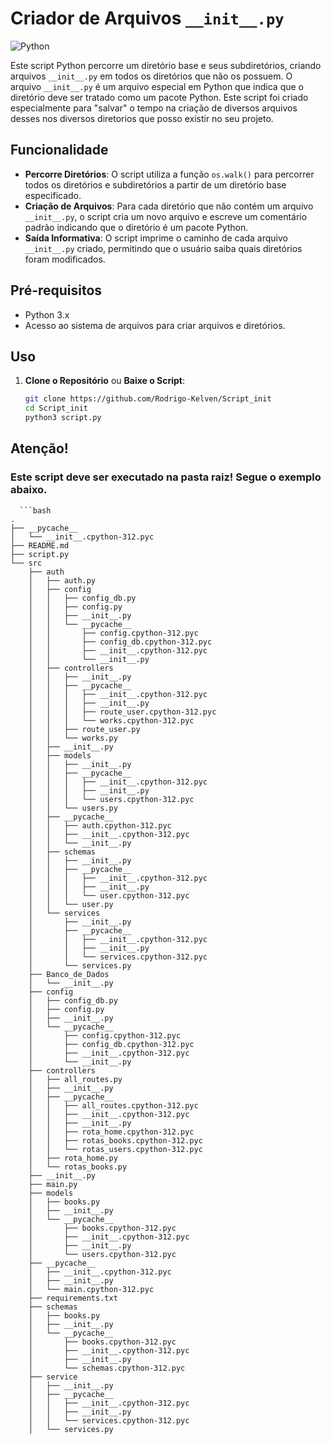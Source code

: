 # Criador de Arquivos `__init__.py`
![Python](https://img.shields.io/badge/python-3670A0?style=for-the-badge&logo=python&logoColor=ffdd54) 


Este script Python percorre um diretório base e seus subdiretórios, criando arquivos `__init__.py` em todos os diretórios que não os possuem.
O arquivo `__init__.py` é um arquivo especial em Python que indica que o diretório deve ser tratado como um pacote Python. Este script foi criado especialmente para "salvar" o tempo na criação de diversos arquivos desses nos diversos diretorios
que posso existir no seu projeto.

## Funcionalidade

- **Percorre Diretórios**: O script utiliza a função `os.walk()` para percorrer todos os diretórios e subdiretórios a partir de um diretório base especificado.
- **Criação de Arquivos**: Para cada diretório que não contém um arquivo `__init__.py`, o script cria um novo arquivo e escreve um comentário padrão indicando que o diretório é um pacote Python.
- **Saída Informativa**: O script imprime o caminho de cada arquivo `__init__.py` criado, permitindo que o usuário saiba quais diretórios foram modificados.

## Pré-requisitos

- Python 3.x
- Acesso ao sistema de arquivos para criar arquivos e diretórios.

## Uso

1. **Clone o Repositório** ou **Baixe o Script**:
   ```bash
   git clone https://github.com/Rodrigo-Kelven/Script_init
   cd Script_init
   python3 script.py

## Atenção!
### Este script deve ser executado na pasta raiz! Segue o exemplo abaixo.
      ```bash 
    .
    ├── __pycache__
    │   └── __init__.cpython-312.pyc
    ├── README.md
    ├── script.py
    └── src
        ├── auth
        │   ├── auth.py
        │   ├── config
        │   │   ├── config_db.py
        │   │   ├── config.py
        │   │   ├── __init__.py
        │   │   └── __pycache__
        │   │       ├── config.cpython-312.pyc
        │   │       ├── config_db.cpython-312.pyc
        │   │       ├── __init__.cpython-312.pyc
        │   │       └── __init__.py
        │   ├── controllers
        │   │   ├── __init__.py
        │   │   ├── __pycache__
        │   │   │   ├── __init__.cpython-312.pyc
        │   │   │   ├── __init__.py
        │   │   │   ├── route_user.cpython-312.pyc
        │   │   │   └── works.cpython-312.pyc
        │   │   ├── route_user.py
        │   │   └── works.py
        │   ├── __init__.py
        │   ├── models
        │   │   ├── __init__.py
        │   │   ├── __pycache__
        │   │   │   ├── __init__.cpython-312.pyc
        │   │   │   ├── __init__.py
        │   │   │   └── users.cpython-312.pyc
        │   │   └── users.py
        │   ├── __pycache__
        │   │   ├── auth.cpython-312.pyc
        │   │   ├── __init__.cpython-312.pyc
        │   │   └── __init__.py
        │   ├── schemas
        │   │   ├── __init__.py
        │   │   ├── __pycache__
        │   │   │   ├── __init__.cpython-312.pyc
        │   │   │   ├── __init__.py
        │   │   │   └── user.cpython-312.pyc
        │   │   └── user.py
        │   └── services
        │       ├── __init__.py
        │       ├── __pycache__
        │       │   ├── __init__.cpython-312.pyc
        │       │   ├── __init__.py
        │       │   └── services.cpython-312.pyc
        │       └── services.py
        ├── Banco_de_Dados
        │   └── __init__.py
        ├── config
        │   ├── config_db.py
        │   ├── config.py
        │   ├── __init__.py
        │   └── __pycache__
        │       ├── config.cpython-312.pyc
        │       ├── config_db.cpython-312.pyc
        │       ├── __init__.cpython-312.pyc
        │       └── __init__.py
        ├── controllers
        │   ├── all_routes.py
        │   ├── __init__.py
        │   ├── __pycache__
        │   │   ├── all_routes.cpython-312.pyc
        │   │   ├── __init__.cpython-312.pyc
        │   │   ├── __init__.py
        │   │   ├── rota_home.cpython-312.pyc
        │   │   ├── rotas_books.cpython-312.pyc
        │   │   └── rotas_users.cpython-312.pyc
        │   ├── rota_home.py
        │   └── rotas_books.py
        ├── __init__.py
        ├── main.py
        ├── models
        │   ├── books.py
        │   ├── __init__.py
        │   └── __pycache__
        │       ├── books.cpython-312.pyc
        │       ├── __init__.cpython-312.pyc
        │       ├── __init__.py
        │       └── users.cpython-312.pyc
        ├── __pycache__
        │   ├── __init__.cpython-312.pyc
        │   ├── __init__.py
        │   └── main.cpython-312.pyc
        ├── requirements.txt
        ├── schemas
        │   ├── books.py
        │   ├── __init__.py
        │   └── __pycache__
        │       ├── books.cpython-312.pyc
        │       ├── __init__.cpython-312.pyc
        │       ├── __init__.py
        │       └── schemas.cpython-312.pyc
        ├── service
        │   ├── __init__.py
        │   ├── __pycache__
        │   │   ├── __init__.cpython-312.pyc
        │   │   ├── __init__.py
        │   │   └── services.cpython-312.pyc
        │   └── services.py
